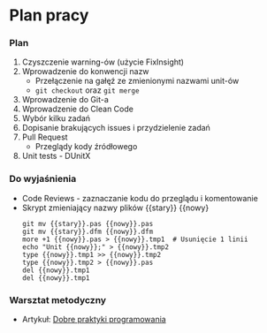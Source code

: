 # Plan pracy

### Plan

1. Czyszczenie warning-ów (użycie FixInsight)
2. Wprowadzenie do konwencji nazw
    - Przełączenie na gałęź ze zmienionymi nazwami unit-ów
    - ```git checkout``` oraz ```git merge```
3. Wprowadzenie do Git-a
4. Wprowadzenie do Clean Code
5. Wybór kilku zadań
6. Dopisanie brakujących issues i przydzielenie zadań
7. Pull Request
    * Przeglądy kody źródłowego
8. Unit tests - DUnitX


### Do wyjaśnienia
- Code Reviews - zaznaczanie kodu do przeglądu i komentowanie
- Skrypt zmieniający nazwy plików {{stary}} {{nowy} 
    ```
    git mv {{stary}}.pas {{nowy}}.pas
    git mv {{stary}}.dfm {{nowy}}.dfm
    more +1 {{nowy}}.pas > {{nowy}}.tmp1  # Usunięcie 1 linii
    echo "Unit {{nowy}};" > {{nowy}}.tmp2
    type {{nowy}}.tmp1 >> {{nowy}}.tmp2
    type {{nowy}}.tmp2 > {{nowy}}.pas
    del {{nowy}}.tmp1
    del {{nowy}}.tmp1
    ```

### Warsztat metodyczny

* Artykuł: [Dobre praktyki programowania](./GoodPractices.md)
